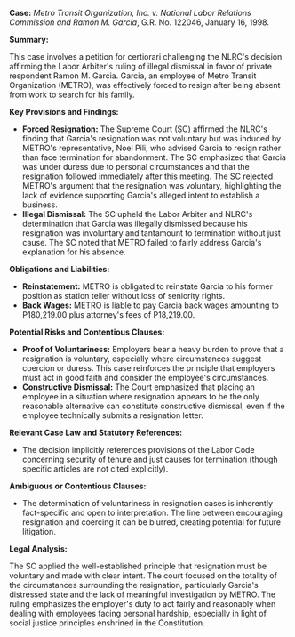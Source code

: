 **Case:** *Metro Transit Organization, Inc. v. National Labor Relations Commission and Ramon M. Garcia*, G.R. No. 122046, January 16, 1998.

**Summary:**

This case involves a petition for certiorari challenging the NLRC's decision affirming the Labor Arbiter's ruling of illegal dismissal in favor of private respondent Ramon M. Garcia. Garcia, an employee of Metro Transit Organization (METRO), was effectively forced to resign after being absent from work to search for his family.

**Key Provisions and Findings:**

*   **Forced Resignation:** The Supreme Court (SC) affirmed the NLRC's finding that Garcia's resignation was not voluntary but was induced by METRO's representative, Noel Pili, who advised Garcia to resign rather than face termination for abandonment. The SC emphasized that Garcia was under duress due to personal circumstances and that the resignation followed immediately after this meeting. The SC rejected METRO's argument that the resignation was voluntary, highlighting the lack of evidence supporting Garcia's alleged intent to establish a business.
*   **Illegal Dismissal:** The SC upheld the Labor Arbiter and NLRC's determination that Garcia was illegally dismissed because his resignation was involuntary and tantamount to termination without just cause. The SC noted that METRO failed to fairly address Garcia's explanation for his absence.

**Obligations and Liabilities:**

*   **Reinstatement:** METRO is obligated to reinstate Garcia to his former position as station teller without loss of seniority rights.
*   **Back Wages:** METRO is liable to pay Garcia back wages amounting to P180,219.00 plus attorney's fees of P18,219.00.

**Potential Risks and Contentious Clauses:**

*   **Proof of Voluntariness:** Employers bear a heavy burden to prove that a resignation is voluntary, especially where circumstances suggest coercion or duress. This case reinforces the principle that employers must act in good faith and consider the employee's circumstances.
*   **Constructive Dismissal:** The Court emphasized that placing an employee in a situation where resignation appears to be the only reasonable alternative can constitute constructive dismissal, even if the employee technically submits a resignation letter.

**Relevant Case Law and Statutory References:**

*   The decision implicitly references provisions of the Labor Code concerning security of tenure and just causes for termination (though specific articles are not cited explicitly).

**Ambiguous or Contentious Clauses:**

*   The determination of voluntariness in resignation cases is inherently fact-specific and open to interpretation. The line between encouraging resignation and coercing it can be blurred, creating potential for future litigation.

**Legal Analysis:**

The SC applied the well-established principle that resignation must be voluntary and made with clear intent. The court focused on the totality of the circumstances surrounding the resignation, particularly Garcia's distressed state and the lack of meaningful investigation by METRO. The ruling emphasizes the employer's duty to act fairly and reasonably when dealing with employees facing personal hardship, especially in light of social justice principles enshrined in the Constitution.
